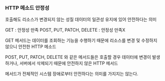 ### HTTP 메소드 안정성
호출해도 리소스가 변경되지 않는 성질
데이터의 일관성 유지에 있어 안전하다는 의미

GET : 안정성 만족
POST, PUT, PATCH, DELETE : 안정성 만족X

GET 메서드는 데이터를 조회하는 기능을 수행하기 때문에 리소스를 변경 및 수정하지 않으니 안전한 HTTP 메소드

POST, PUT, PATCH, DELETE 와 같은 메서드들은 호출할 경우 데이터에 변경이 발생하거나, 서버에서 삭제되기 때문에 안전하지 않은 HTTP 메서드

메서드가 전체적인 시스템 장애로부터 안전하다는 의미를 가지지는 않는다.